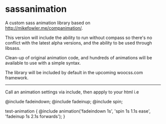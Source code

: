 sassanimation
======

A custom sass animation library based on http://mikefowler.me/companimation/.

This version will include the ability to run without compass so there's no conflict with the latest alpha versions, and the ability to be used through libsass.

Clean-up of original animation code, and hundreds of animations will be available to use with a simple syntax.

The library will be included by default in the upcoming woocss.com framework.

-------------------------------------------

Call an animation settings via include, then appply to your html i.e 

@include fadeindown;
@include fadeinup;
@include spin;

test-animation {
  @include animation('fadeindown 1s', 'spin 1s 1.1s ease', 'fadeinup 1s 2.1s forwards');
}



